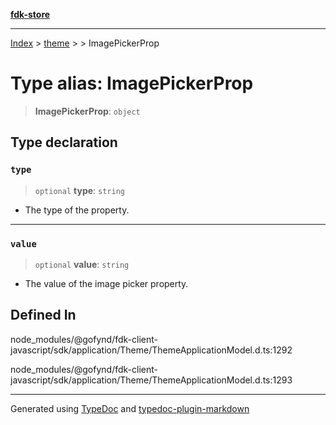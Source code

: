 [**fdk-store**](../../../README.md)
***

[Index](../../../API.md) > [theme](../../README.md) > [<internal>](../README.md) > ImagePickerProp

# Type alias: ImagePickerProp

> **ImagePickerProp**: `object`

## Type declaration

### `type`

> `optional` **type**: `string`

- The type of the property.

***

### `value`

> `optional` **value**: `string`

- The value of the image picker property.

## Defined In

node\_modules/@gofynd/fdk-client-javascript/sdk/application/Theme/ThemeApplicationModel.d.ts:1292

node\_modules/@gofynd/fdk-client-javascript/sdk/application/Theme/ThemeApplicationModel.d.ts:1293

***
Generated using [TypeDoc](https://typedoc.org/) and [typedoc-plugin-markdown](https://www.npmjs.com/package/typedoc-plugin-markdown)
